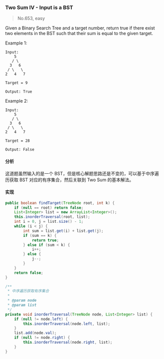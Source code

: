 ### Two Sum IV - Input is a BST

> No.653, easy

Given a Binary Search Tree and a target number, return true if there exist two elements in the BST such that their sum is equal to the given target.

Example 1:

```text
Input:
    5
   / \
  3   6
 / \   \
2   4   7

Target = 9

Output: True
```

Example 2:

```text
Input:
    5
   / \
  3   6
 / \   \
2   4   7

Target = 28

Output: False
```

#### 分析

这道题虽然输入的是一个 BST，但是核心解题思路还是不变的，可以基于中序遍历获取 BST 对应的有序集合，然后关联到 Two Sum 的基本解法。

#### 实现

```java
public boolean findTarget(TreeNode root, int k) {
    if (null == root) return false;
    List<Integer> list = new ArrayList<Integer>();
    this.inorderTraversal(root, list);
    int i = 0, j = list.size() - 1;
    while (i < j) {
        int sum = list.get(i) + list.get(j);
        if (sum == k) {
            return true;
        } else if (sum < k) {
            i++;
        } else {
            j--;
        }
    }
    return false;
}

/**
 * 中序遍历获取有序集合
 *
 * @param node
 * @param list
 */
private void inorderTraversal(TreeNode node, List<Integer> list) {
    if (null != node.left) {
        this.inorderTraversal(node.left, list);
    }
    list.add(node.val);
    if (null != node.right) {
        this.inorderTraversal(node.right, list);
    }
}
```
